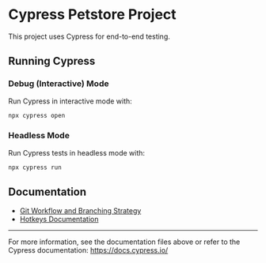 # Cypress Petstore Project

This project uses Cypress for end-to-end testing.

## Running Cypress

### Debug (Interactive) Mode

Run Cypress in interactive mode with:

```sh
npx cypress open
```

### Headless Mode

Run Cypress tests in headless mode with:

```sh
npx cypress run
```

## Documentation

- [Git Workflow and Branching Strategy](docs/git-strategy.md)
- [Hotkeys Documentation](docs/hotkeys.md)

---

For more information, see the documentation files above or refer to the Cypress documentation: https://docs.cypress.io/
